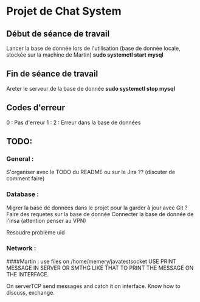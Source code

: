 # Projet de Chat System

## Début de séance de travail
Lancer la base de donnée lors de l'utilisation (base de donnée locale, stockée sur la machine de Martin)
**sudo systemctl start mysql**

## Fin de séance de travail
Areter le serveur de la base de donnée 
**sudo systemctl stop mysql**

## Codes d'erreur
0 : Pas d'erreur
1 : 
2 : Erreur dans la base de données

## TODO:
### General :
S'organiser avec le TODO du README ou sur le Jira ?? (discuter de comment faire)
### Database :
Migrer la base de données dans le projet pour la garder à jour avec Git ?
Faire des requetes sur la base de donnée
Connecter la base de donnée de l'insa (attention penser au VPN)

Resoudre problème uid
### Network :


####Martin :
use files on /home/memery/javatestsocket
USE PRINT MESSAGE IN SERVER OR SMTHG LIKE THAT TO PRINT THE MESSAGE ON THE INTERFACE.

On serverTCP send messages and catch it on interface.
Know how to discuss, exchange.



